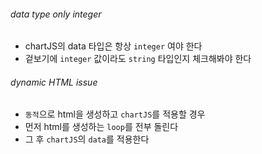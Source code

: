 ###### data type only integer
- chartJS의 data 타입은 항상 `integer` 여야 한다
- 겉보기에 `integer` 값이라도 `string` 타입인지 체크해봐야 한다
  
###### dynamic HTML issue
- `동적`으로 html을 생성하고 `chartJS`를 적용할 경우
- 먼저 html를 생성하는 `loop`를 전부 돌린다
- 그 후 `chartJS`의 `data`를 적용한다
